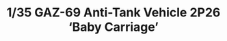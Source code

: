 ---
layout: product
title: "1/35 GAZ-69 Anti-Tank Vehicle 2P26 ‘Baby Carriage’"
price: "TBA" 
desc: "Maketa"
img_path: "/assets/img/BRNC35099.webp"
brand: "Bronco"
available: false
special_offer: false
new: false
soon: false
cat: "010000"
subcat: "015800"
subsubcat: "0N/A"
sifra: "BRNC35099"
popular: false
spec: false
---
